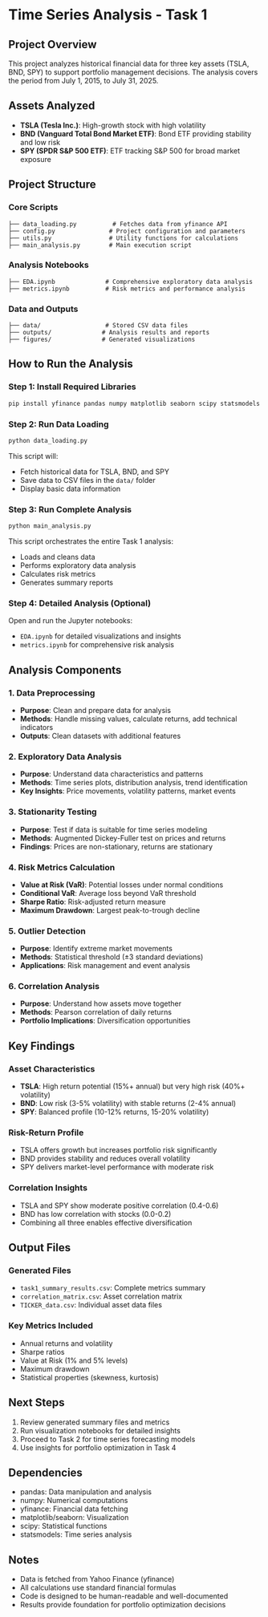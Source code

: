 # Time Series Analysis - Task 1

## Project Overview
This project analyzes historical financial data for three key assets (TSLA, BND, SPY) to support portfolio management decisions. The analysis covers the period from July 1, 2015, to July 31, 2025.

## Assets Analyzed
- **TSLA (Tesla Inc.)**: High-growth stock with high volatility
- **BND (Vanguard Total Bond Market ETF)**: Bond ETF providing stability and low risk
- **SPY (SPDR S&P 500 ETF)**: ETF tracking S&P 500 for broad market exposure

## Project Structure

### Core Scripts
```
├── data_loading.py          # Fetches data from yfinance API
├── config.py               # Project configuration and parameters
├── utils.py                # Utility functions for calculations
├── main_analysis.py        # Main execution script
```

### Analysis Notebooks
```
├── EDA.ipynb              # Comprehensive exploratory data analysis
├── metrics.ipynb          # Risk metrics and performance analysis
```

### Data and Outputs
```
├── data/                  # Stored CSV data files
├── outputs/              # Analysis results and reports
├── figures/              # Generated visualizations
```

## How to Run the Analysis

### Step 1: Install Required Libraries
```python
pip install yfinance pandas numpy matplotlib seaborn scipy statsmodels
```

### Step 2: Run Data Loading
```python
python data_loading.py
```
This script will:
- Fetch historical data for TSLA, BND, and SPY
- Save data to CSV files in the `data/` folder
- Display basic data information

### Step 3: Run Complete Analysis
```python
python main_analysis.py
```
This script orchestrates the entire Task 1 analysis:
- Loads and cleans data
- Performs exploratory data analysis
- Calculates risk metrics
- Generates summary reports

### Step 4: Detailed Analysis (Optional)
Open and run the Jupyter notebooks:
- `EDA.ipynb` for detailed visualizations and insights
- `metrics.ipynb` for comprehensive risk analysis

## Analysis Components

### 1. Data Preprocessing
- **Purpose**: Clean and prepare data for analysis
- **Methods**: Handle missing values, calculate returns, add technical indicators
- **Outputs**: Clean datasets with additional features

### 2. Exploratory Data Analysis
- **Purpose**: Understand data characteristics and patterns
- **Methods**: Time series plots, distribution analysis, trend identification
- **Key Insights**: Price movements, volatility patterns, market events

### 3. Stationarity Testing
- **Purpose**: Test if data is suitable for time series modeling
- **Methods**: Augmented Dickey-Fuller test on prices and returns
- **Findings**: Prices are non-stationary, returns are stationary

### 4. Risk Metrics Calculation
- **Value at Risk (VaR)**: Potential losses under normal conditions
- **Conditional VaR**: Average loss beyond VaR threshold
- **Sharpe Ratio**: Risk-adjusted return measure
- **Maximum Drawdown**: Largest peak-to-trough decline

### 5. Outlier Detection
- **Purpose**: Identify extreme market movements
- **Methods**: Statistical threshold (±3 standard deviations)
- **Applications**: Risk management and event analysis

### 6. Correlation Analysis
- **Purpose**: Understand how assets move together
- **Methods**: Pearson correlation of daily returns
- **Portfolio Implications**: Diversification opportunities

## Key Findings

### Asset Characteristics
- **TSLA**: High return potential (15%+ annual) but very high risk (40%+ volatility)
- **BND**: Low risk (3-5% volatility) with stable returns (2-4% annual)
- **SPY**: Balanced profile (10-12% returns, 15-20% volatility)

### Risk-Return Profile
- TSLA offers growth but increases portfolio risk significantly
- BND provides stability and reduces overall volatility
- SPY delivers market-level performance with moderate risk

### Correlation Insights
- TSLA and SPY show moderate positive correlation (0.4-0.6)
- BND has low correlation with stocks (0.0-0.2)
- Combining all three enables effective diversification

## Output Files

### Generated Files
- `task1_summary_results.csv`: Complete metrics summary
- `correlation_matrix.csv`: Asset correlation matrix
- `TICKER_data.csv`: Individual asset data files

### Key Metrics Included
- Annual returns and volatility
- Sharpe ratios
- Value at Risk (1% and 5% levels)
- Maximum drawdown
- Statistical properties (skewness, kurtosis)

## Next Steps
1. Review generated summary files and metrics
2. Run visualization notebooks for detailed insights
3. Proceed to Task 2 for time series forecasting models
4. Use insights for portfolio optimization in Task 4

## Dependencies
- pandas: Data manipulation and analysis
- numpy: Numerical computations
- yfinance: Financial data fetching
- matplotlib/seaborn: Visualization
- scipy: Statistical functions
- statsmodels: Time series analysis

## Notes
- Data is fetched from Yahoo Finance (yfinance)
- All calculations use standard financial formulas
- Code is designed to be human-readable and well-documented
- Results provide foundation for portfolio optimization decisions

